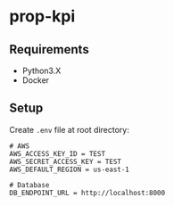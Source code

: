 # prop-kpi

## Requirements

* Python3.X
* Docker

## Setup

Create `.env` file at root directory:

```.env file
# AWS
AWS_ACCESS_KEY_ID = TEST
AWS_SECRET_ACCESS_KEY = TEST
AWS_DEFAULT_REGION = us-east-1

# Database
DB_ENDPOINT_URL = http://localhost:8000
```

